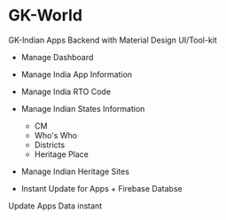 # GK-World
GK-Indian Apps Backend with Material Design UI/Tool-kit

- Manage Dashboard
- Manage India App Information
- Manage India RTO Code
- Manage Indian States Information 
  - CM
  - Who's Who
  - Districts
  - Heritage Place
  
- Manage Indian Heritage Sites
- Instant Update for Apps + Firebase Databse

Update Apps Data instant

